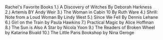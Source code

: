 Rachel's Favorite Books 
1.) A Discovery of Witches By Deborah Harkness
2.) Artemis BY Andy Weir
3.) The Woman in Cabin 10 By Ruth Ware
4.) Shrill: Note from a Loud Woman By Lindy West 
5.) Since We Fell By Dennis Lehane
6.) Girl on the Train by Paula Hawkins 
7.) Practical Magic by Alice Hoffman 
8.) The Sun is Also A Star by Nicola Yoon 
9.) The Readers of Broken Wheel by  Katarina Bivald
10.) The Little Paris Bookshop by Nina Geroge 
